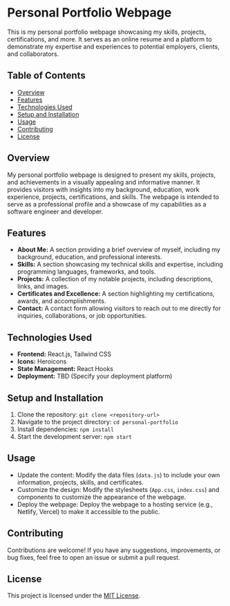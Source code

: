 # Personal Portfolio Webpage

This is my personal portfolio webpage showcasing my skills, projects, certifications, and more. It serves as an online resume and a platform to demonstrate my expertise and experiences to potential employers, clients, and collaborators.

## Table of Contents

- [Overview](#overview)
- [Features](#features)
- [Technologies Used](#technologies-used)
- [Setup and Installation](#setup-and-installation)
- [Usage](#usage)
- [Contributing](#contributing)
- [License](#license)

## Overview

My personal portfolio webpage is designed to present my skills, projects, and achievements in a visually appealing and informative manner. It provides visitors with insights into my background, education, work experience, projects, certifications, and skills. The webpage is intended to serve as a professional profile and a showcase of my capabilities as a software engineer and developer.

## Features

- **About Me:** A section providing a brief overview of myself, including my background, education, and professional interests.
- **Skills:** A section showcasing my technical skills and expertise, including programming languages, frameworks, and tools.
- **Projects:** A collection of my notable projects, including descriptions, links, and images.
- **Certificates and Excellence:** A section highlighting my certifications, awards, and accomplishments.
- **Contact:** A contact form allowing visitors to reach out to me directly for inquiries, collaborations, or job opportunities.

## Technologies Used

- **Frontend:** React.js, Tailwind CSS
- **Icons:** Heroicons
- **State Management:** React Hooks
- **Deployment:** TBD (Specify your deployment platform)

## Setup and Installation

1. Clone the repository: `git clone <repository-url>`
2. Navigate to the project directory: `cd personal-portfolio`
3. Install dependencies: `npm install`
4. Start the development server: `npm start`

## Usage

- Update the content: Modify the data files (`data.js`) to include your own information, projects, skills, and certificates.
- Customize the design: Modify the stylesheets (`App.css`, `index.css`) and components to customize the appearance of the webpage.
- Deploy the webpage: Deploy the webpage to a hosting service (e.g., Netlify, Vercel) to make it accessible to the public.

## Contributing

Contributions are welcome! If you have any suggestions, improvements, or bug fixes, feel free to open an issue or submit a pull request.

## License

This project is licensed under the [MIT License](LICENSE).
